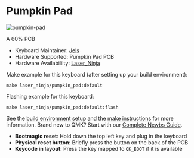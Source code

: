 # Pumpkin Pad

![pumpkin-pad](https://i.imgur.com/jFkl9rw.jpg)

A 60% PCB

-   Keyboard Maintainer: [Jels](https://github.com/Jels02)
-   Hardware Supported: Pumpkin Pad PCB
-   Hardware Availabililty: [Laser_Ninja](https://kennui.com/w/Laser_Ninja)

Make example for this keyboard (after setting up your build environment):

    make laser_ninja/pumpkin_pad:default

Flashing example for this keyboard:

    make laser_ninja/pumpkin_pad:default:flash

See the [build environment setup](https://docs.qmk.fm/#/getting_started_build_tools) and the [make instructions](https://docs.qmk.fm/#/getting_started_make_guide) for more information. Brand new to QMK? Start with our [Complete Newbs Guide](https://docs.qmk.fm/#/newbs).

-   **Bootmagic reset**: Hold down the top left key and plug in the keyboard
-   **Physical reset button**: Briefly press the button on the back of the PCB
-   **Keycode in layout**: Press the key mapped to `QK_BOOT` if it is available
